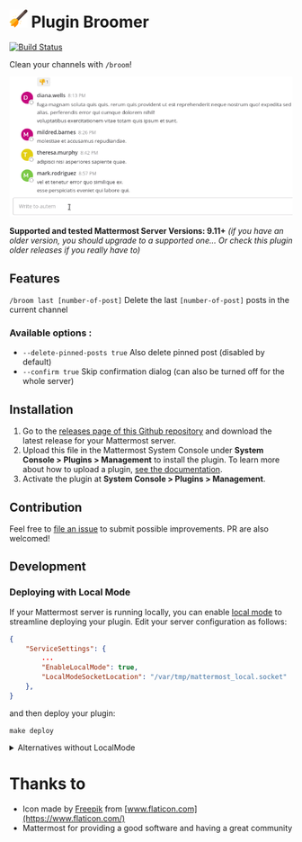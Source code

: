 # <img src="./assets/broom.svg" height="32" alt="Broom logo"> Plugin Broomer

[![Build Status](https://github.com/nathanaelhoun/mattermost-plugin-broomer/actions/workflows/ci.yml/badge.svg)](https://github.com/nathanaelhoun/mattermost-plugin-broomer/actions/workflows/ci.yml)

Clean your channels with `/broom`!

![Plugin screenshot](./.github/screenshot.gif)

**Supported and tested Mattermost Server Versions: 9.11+** _(if you have an older version, you should upgrade to a supported one… Or check this plugin older releases if you really have to)_

## Features

`/broom last [number-of-post]` Delete the last `[number-of-post]` posts in the current channel

### Available options :

-   `--delete-pinned-posts true` Also delete pinned post (disabled by default)
-   `--confirm true` Skip confirmation dialog (can also be turned off for the whole server)

## Installation

1. Go to the [releases page of this Github repository](https://github.com/nathanaelhoun/mattermost-plugin-broomer/releases) and download the latest release for your Mattermost server.
2. Upload this file in the Mattermost System Console under **System Console > Plugins > Management** to install the plugin. To learn more about how to upload a plugin, [see the documentation](https://docs.mattermost.com/administration/plugins.html#plugin-uploads).
3. Activate the plugin at **System Console > Plugins > Management**.

## Contribution

Feel free to [file an issue](https://github.com/nathanaelhoun/mattermost-plugin-broomer/issues/new/choose) to submit possible improvements. PR are also welcomed!

## Development
### Deploying with Local Mode

If your Mattermost server is running locally, you can enable [local mode](https://docs.mattermost.com/administration/mmctl-cli-tool.html#local-mode) to streamline deploying your plugin. Edit your server configuration as follows:

```json
{
    "ServiceSettings": {
        ...
        "EnableLocalMode": true,
        "LocalModeSocketLocation": "/var/tmp/mattermost_local.socket"
    },
}
```

and then deploy your plugin:
```
make deploy
```

<details>
<summary>
    Alternatives without LocalMode
</summary>
To avoid having to manually install your plugin, build and deploy your plugin with login credentials:

```
export MM_SERVICESETTINGS_SITEURL=http://localhost:8065
export MM_ADMIN_USERNAME=admin
export MM_ADMIN_PASSWORD=password
make deploy
```

or with a [personal access token](https://docs.mattermost.com/developer/personal-access-tokens.html):
```bash
export MM_SERVICESETTINGS_SITEURL=http://localhost:8065
export MM_ADMIN_TOKEN=j44acwd8obn78cdcx7koid4jkr
make deploy
```

</details>

# Thanks to

-   Icon made by [Freepik](https://www.flaticon.com/authors/freepik) from [www.flaticon.com](https://www.flaticon.com/)
-   Mattermost for providing a good software and having a great community
